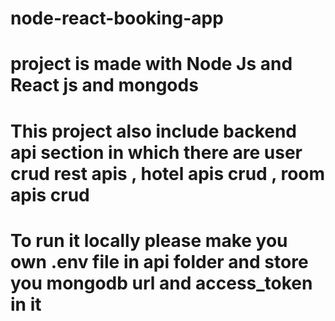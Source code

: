 # node-react-booking-app

# project is made with Node Js and React js and mongods

# This project also include backend api section in which there are user crud rest apis , hotel apis crud , room apis crud

# To run it locally please make you own .env file in api folder and store you mongodb url and access_token in it
